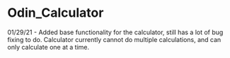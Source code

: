 # Odin_Calculator

01/29/21 - Added base functionality for the calculator, still has a lot of bug fixing to do. Calculator currently cannot do multiple calculations, and can only calculate one at a time.